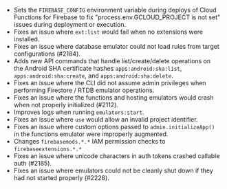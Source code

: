 - Sets the `FIREBASE_CONFIG` environment variable during deploys of Cloud Functions for Firebase to fix "process.env.GCLOUD_PROJECT is not set" issues during deployment or execution.
- Fixes an issue where `ext:list` would fail when no extensions were installed.
- Fixes an issue where database emulator could not load rules from target configurations (#2184).
- Adds new API commands that handle list/create/delete operations on the Android SHA certificate hashes `apps:android:sha:list`, `apps:android:sha:create`, and `apps:android:sha:delete`.
- Fixes an issue where the CLI did not assume admin privileges when performing Firestore / RTDB emulator operations.
- Fixes an issue where the functions and hosting emulators would crash when not properly initialized (#2112).
- Improves logs when running `emulators:start`.
- Fixes an issue where `use` would allow an invalid project identifier.
- Fixes an issue where custom options passed to `admin.initializeApp()` in the functions emulator were improperly augmented.
- Changes `firebasemods.*.*` IAM permission checks to `firebaseextensions.*.*`
- Fixes an issue where unicode characters in auth tokens crashed callable auth (#2185).
- Fixes an issue where emulators could not be cleanly shut down if they had not started properly (#2228).
